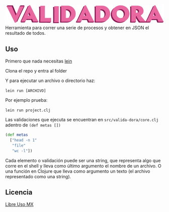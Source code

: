 ![dora](https://raw.githubusercontent.com/fractalLabs/valida-dora/master/resources/validadora.png)
Herramienta para correr una serie de procesos y obtener en JSON el resultado de todos.

## Uso

Primero que nada necesitas [lein](http://leiningen.org)

Clona el repo y entra al folder

Y para ejecutar un archivo o directorio haz:

`lein run [ARCHIVO]`

Por ejemplo prueba:

`lein run project.clj`

Las validaciones que ejecuta se encuentran en `src/valida-dora/core.clj` adentro de `(def metas [])`

```clojure
(def metas
  ["head -n 1"
   "file"
   "wc -l"])
```

Cada elemento o validación puede ser una string, que representa algo que corre en el shell y lleva como último argumento el nombre de un archivo.
O una función en Clojure que lleva como argumento un texto (el archivo representado como una string).

## Licencia
[Libre Uso MX](http://datos.gob.mx/libreusomx)

